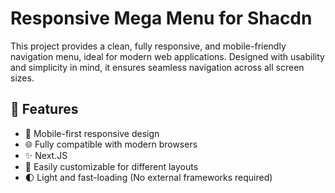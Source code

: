 # Responsive Mega Menu for Shacdn

This project provides a clean, fully responsive, and mobile-friendly navigation menu, ideal for modern web applications. Designed with usability and simplicity in mind, it ensures seamless navigation across all screen sizes.

## 🚀 Features

- 📱 Mobile-first responsive design
- 🌐 Fully compatible with modern browsers
- ✨ Next.JS
- 🔄 Easily customizable for different layouts
- 🌓 Light and fast-loading (No external frameworks required)

